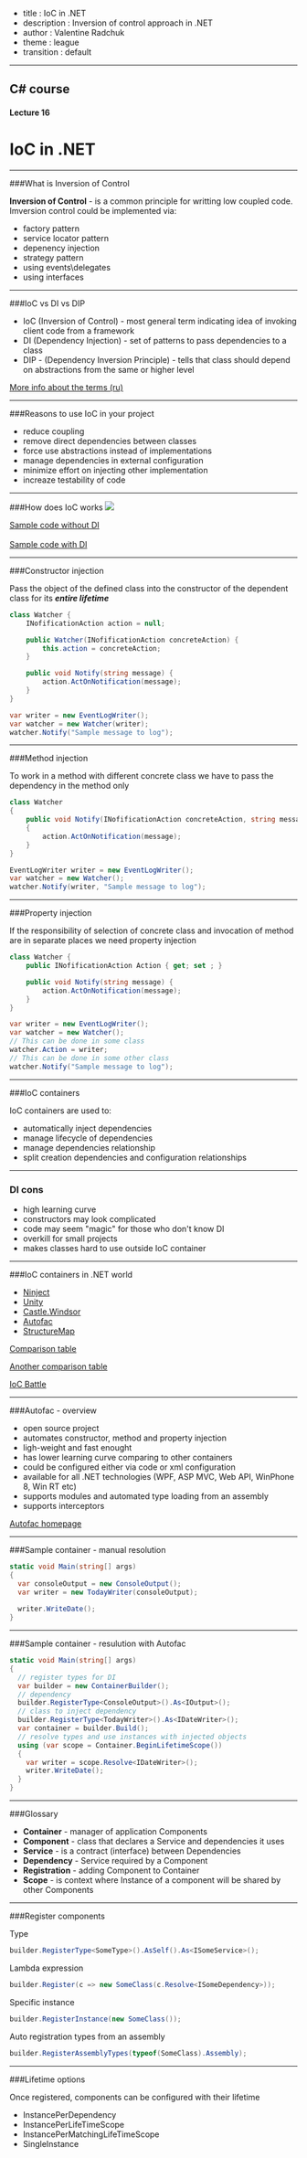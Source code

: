 - title : IoC in .NET
- description : Inversion of control approach in .NET
- author : Valentine Radchuk
- theme : league
- transition : default

***
## C# course
#### Lecture 16
# IoC in .NET

***
###What is Inversion of Control

**Inversion of Control** - is a common principle for writting low coupled code.
Imversion control could be implemented via:

- factory pattern
- service locator pattern
- depenency injection
- strategy pattern
- using events\delegates
- using interfaces

***
###IoC vs DI vs DIP

- IoC (Inversion of Control) - most general term indicating idea of invoking client code from a framework
- DI (Dependency Injection) - set of patterns to pass dependencies to a class
- DIP - (Dependency Inversion Principle) - tells that class should depend on abstractions from the same or higher level

<a href="http://sergeyteplyakov.blogspot.com/2014/11/di-vs-dip-vs-ioc.html">More info about the terms (ru)</a>

***
###Reasons to use IoC in your project

- reduce coupling
- remove direct dependencies between classes
- force use abstractions instead of implementations
- manage dependencies in external configuration
- minimize effort on injecting other implementation
- increaze testability of code

***
###How does IoC works
![](images\IoC-basics.jpg)

<a href="">Sample code without DI</a>  
<br />
<a href="">Sample code with DI</a>

---
###Constructor injection

Pass the object of the defined class into the constructor of the dependent class for its _**entire lifetime**_

```cs
class Watcher {
    INofificationAction action = null;

    public Watcher(INofificationAction concreteAction) {
        this.action = concreteAction;
    }

    public void Notify(string message) {   
        action.ActOnNotification(message);
    }
}
```

```cs
var writer = new EventLogWriter();
var watcher = new Watcher(writer);
watcher.Notify("Sample message to log");
```
---
###Method injection

To work in a method with different concrete class we have to pass the dependency in the method only

```cs
class Watcher
{
    public void Notify(INofificationAction concreteAction, string message)
    {
        action.ActOnNotification(message);
    }
}
```

```cs
EventLogWriter writer = new EventLogWriter();
var watcher = new Watcher();
watcher.Notify(writer, "Sample message to log");
```

---
###Property injection

If the responsibility of selection of concrete class and invocation of method are in separate places we need property injection

```cs
class Watcher {
    public INofificationAction Action { get; set ; }    

    public void Notify(string message) {   
        action.ActOnNotification(message);
    }
}
```

```cs
var writer = new EventLogWriter();
var watcher = new Watcher();
// This can be done in some class
watcher.Action = writer;
// This can be done in some other class
watcher.Notify("Sample message to log");
```

***
###IoC containers

IoC containers are used to:

- automatically inject dependencies
- manage lifecycle of dependencies
- manage dependencies relationship
- split creation dependencies and configuration relationships

---
### DI cons

- high learning curve
- constructors may look complicated
- code may seem "magic" for those who don't know DI
- overkill for small projects
- makes classes hard to use outside IoC container

---
###IoC containers in .NET world

- [Ninject](www.ninject.org)
- [Unity](https://unity.codeplex.com/)
- [Castle.Windsor](http://www.castleproject.org/)
- [Autofac](http://autofac.org/)
- [StructureMap](http://docs.structuremap.net/)

[Comparison table](http://www.palmmedia.de/blog/2011/8/30/ioc-container-benchmark-performance-comparison)

[Another comparison table](http://philipm.at/2011/di_speed.html)

[IoC Battle](http://www.iocbattle.com/)

***
###Autofac - overview

- open source project
- automates constructor, method and property injection
- ligh-weight and fast enought
- has lower learning curve comparing to other containers
- could be configured either via code or xml configuration
- available for all .NET technologies (WPF, ASP MVC, Web API, WinPhone 8, Win RT etc)
- supports modules and automated type loading from an assembly
- supports interceptors

[Autofac homepage](http://autofac.org/)

***
###Sample container - manual resolution

```cs
static void Main(string[] args)
{
  var consoleOutput = new ConsoleOutput();
  var writer = new TodayWriter(consoleOutput);
  
  writer.WriteDate();
}
```
---
###Sample container - resulution with Autofac

```cs
static void Main(string[] args)
{
  // register types for DI
  var builder = new ContainerBuilder();
  // dependency
  builder.RegisterType<ConsoleOutput>().As<IOutput>();  
  // class to inject dependency
  builder.RegisterType<TodayWriter>().As<IDateWriter>();
  var container = builder.Build();
  // resolve types and use instances with injected objects
  using (var scope = Container.BeginLifetimeScope())
  {
    var writer = scope.Resolve<IDateWriter>();
    writer.WriteDate();
  }
}
```

***
###Glossary

- **Container** - manager of application Components
- **Component** - class that declares a Service and dependencies it uses
- **Service** - is a contract (interface) between Dependencies
- **Dependency** - Service required by a Component
- **Registration** - adding Component to Container
- **Scope** - is context where Instance of a component will be shared by other Components

***
###Register components

Type

```cs
builder.RegisterType<SomeType>().AsSelf().As<ISomeService>();
```
Lambda expression

```cs
builder.Register(c => new SomeClass(c.Resolve<ISomeDependency>));
```
Specific instance

```cs
builder.RegisterInstance(new SomeClass());
```
Auto registration types from an assembly

```cs
builder.RegisterAssemblyTypes(typeof(SomeClass).Assembly);
```

***
###Lifetime options

Once registered, components can be configured with their lifetime

- InstancePerDependency
- InstancePerLifeTimeScope
- InstancePerMatchingLifeTimeScope
- SingleInstance